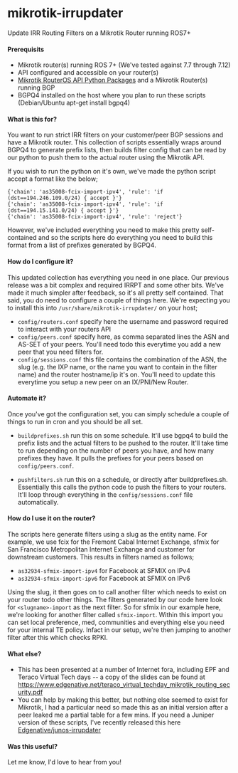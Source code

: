 
# mikrotik-irrupdater

Update IRR Routing Filters on a Mikrotik Router running ROS7+

#### Prerequisits

- Mikrotik router(s) running ROS 7+ (We've tested against 7.7 through 7.12)
- API configured and accessible on your router(s)
- [Mikrotik RouterOS API Python Packages](https://pypi.org/project/RouterOS-api/) and a Mikrotik Router(s) running BGP
- BGPQ4 installed on the host where you plan to run these scripts (Debian/Ubuntu apt-get install bgpq4)

#### What is this for?

You want to run strict IRR filters on your customer/peer BGP sessions and have a Mikrotik router.  This collection of scripts essentially wraps around BGPQ4 to generate prefix lists, then builds filter config that can be read by our python to push them to the actual router using the Mikrotik API.

If you wish to run the python on it's own, we've made the python script accept a format like the below;

```
{'chain': 'as35008-fcix-import-ipv4', 'rule': 'if (dst==194.246.109.0/24) { accept }'}
{'chain': 'as35008-fcix-import-ipv4', 'rule': 'if (dst==194.15.141.0/24) { accept }'}
{'chain': 'as35008-fcix-import-ipv4', 'rule': 'reject'}
````

However, we've included everything you need to make this pretty self-contained and so the scripts here do everything you need to build this format from a list of prefixes generated by BGPQ4.

#### How do I configure it?

This updated collection has everything you need in one place.  Our previous release was a bit complex and required IRRPT and some other bits.  We've made it much simpler after feedback, so it's all pretty self contained.  That said, you do need to configure a couple of things here.  We're expecting you to install this into ```/usr/share/mikrotik-irrupdater/``` on your host;

- ```config/routers.conf``` specify here the username and password required to interact with your routers API
- ```config/peers.conf``` specify here, as comma separated lines the ASN and AS-SET of your peers.  You'll need todo this everytime you add a new peer that you need filters for.
- ```config/sessions.conf``` this file contains the combination of the ASN, the slug (e.g. the IXP name, or the name you want to contain in the filter name) and the router hostname/ip it's on.  You'll need to update this everytime you setup a new peer on an IX/PNI/New Router.


#### Automate it?

Once you've got the configuration set, you can simply schedule a couple of things to run in cron and you should be all set.

- ```buildprefixes.sh``` run this on some schedule.  It'll use bgpq4 to build the prefix lists and the actual filters to be pushed to the router.  It'll take time to run depending on the number of peers you have, and how many prefixes they have.  It pulls the prefixes for your peers based on ```config/peers.conf```.

- ```pushfilters.sh``` run this on a schedule, or directly after buildprefixes.sh.  Essentially this calls the python code to push the filters to your routers.  It'll loop through everything in the ```config/sessions.conf``` file automatically.

#### How do I use it on the router?

The scripts here generate filters using a slug as the entity name.  For example, we use fcix for the Fremont Cabal Internet Exchange, sfmix for San Francisco Metropolitan Internet Exchange and customer for downstream customers.  This results in filters named as follows;

- ```as32934-sfmix-import-ipv4``` for Facebook at SFMIX on IPv4
- ```as32934-sfmix-import-ipv6``` for Facebook at SFMIX on IPv6

Using the slug, it then goes on to call another filter which needs to exist on your router todo other things.  The filters generated by our code here look for ```<slugname>-import``` as the next filter.  So for sfmix in our example here, we're looking for another filter called ```sfmix-import```.  Within this import you can set local preference, med, communities and everything else you need for your internal TE policy.  Infact in our setup, we're then jumping to another filter after this which checks RPKI.


#### What else?

- This has been presented at a number of Internet fora, including EPF and Teraco Virtual Tech days -- a copy of the slides can be found at https://www.edgenative.net/teraco_virtual_techday_mikrotik_routing_security.pdf
- You can help by making this better, but nothing else seemed to exist for Mikrotik, I had a particular need so made this as an initial version after a peer leaked me a partial table for a few mins. If you need a Juniper version of these scripts, I've recently released this here [Edgenative/junos-irrupdater](https://github.com/edgenative/junos-irrupdater)

#### Was this useful?

Let me know, I'd love to hear from you!



